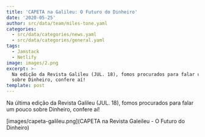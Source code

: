 ```yaml
---
title: 'CAPETA na Galileu: O Futuro do Dinheiro'
date: '2020-05-25'
author: src/data/team/miles-tone.yaml
categories:
  - src/data/categories/news.yaml
  - src/data/categories/general.yaml
tags:
  - Jamstack
  - Netlify
image: images/2.png
excerpt: >-
  Na edição da Revista Galileu (JUL. 18), fomos procurados para falar um pouco
  sobre Dinheiro, confere aí!
template: post
---
```


Na última edição da Revista Galileu (JUL. 18), fomos procurados para falar um pouco sobre Dinheiro, confere aí!

[images/capeta-galileu.png](CAPETA na Revista Galeileu - O Futuro do Dinheiro)